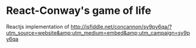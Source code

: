 # React-Conway's game of life
Reactjs implementation of http://jsfiddle.net/concannon/sy9py6qa/?utm_source=website&amp;utm_medium=embed&amp;utm_campaign=sy9py6qa
